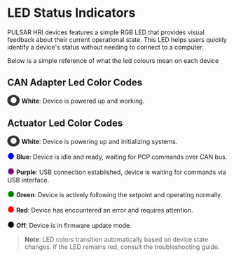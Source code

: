 # LED Status Indicators
PULSAR HRI devices features a simple RGB LED that provides visual feedback about their current operational state. This LED helps users quickly identify a device's status without needing to connect to a computer.

Below is a simple reference of what the led colours mean on each device 

## CAN Adapter Led Color Codes
<span style="color: white; background-color: #333; padding: 2px 6px; border-radius: 50%; font-size: 18px;">●</span> **White**: Device is powered up and working.

## Actuator Led Color Codes
<span style="color: white; background-color: #333; padding: 2px 6px; border-radius: 50%; font-size: 18px;">●</span> **White**: Device is powering up and initializing systems.

<span style="color: blue; font-size: 18px;">●</span> **Blue**: Device is idle and ready, waiting for PCP commands over CAN bus.

<span style="color: purple; font-size: 18px;">●</span> **Purple**: USB connection established, device is waiting for commands via USB interface.

<span style="color: green; font-size: 18px;">●</span> **Green**: Device is actively following the setpoint and operating normally.

<span style="color: red; font-size: 18px;">●</span> **Red**: Device has encountered an error and requires attention.

<span style="color: black; font-size: 18px;">●</span> **Off**: Device is in firmware update mode.

> **Note**: LED colors transition automatically based on device state changes. If the LED remains red, consult the troubleshooting guide.
